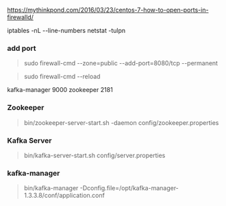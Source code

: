 
https://mythinkpond.com/2016/03/23/centos-7-how-to-open-ports-in-firewalld/


iptables -nL --line-numbers
netstat -tulpn

### add port

> sudo firewall-cmd --zone=public --add-port=8080/tcp --permanent

> sudo firewall-cmd --reload

kafka-manager 9000
zookeeper 2181


### Zookeeper
>bin/zookeeper-server-start.sh -daemon config/zookeeper.properties


### Kafka Server
> bin/kafka-server-start.sh config/server.properties
 

### kafka-manager

> bin/kafka-manager -Dconfig.file=/opt/kafka-manager-1.3.3.8/conf/application.conf



